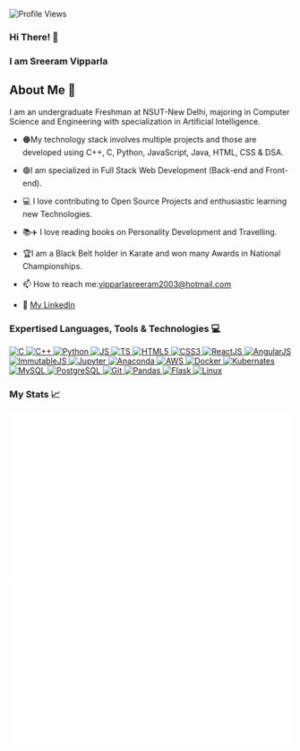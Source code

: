 
![Profile Views](https://komarev.com/ghpvc/?username=SreeramVipparla&color=blue)

### Hi There! 👋
### I am Sreeram Vipparla 

## About Me :man:
I am an undergraduate Freshman at NSUT-New Delhi, majoring in Computer Science and Engineering with specialization in Artificial Intelligence.
- :orange_circle:My technology stack involves multiple projects and those are developed using C++, C, Python, JavaScript, Java, HTML, CSS & DSA.

- :green_circle:I am specialized in Full Stack Web Development (Back-end and Front-end).

- :computer: I love contributing to Open Source Projects and enthusiastic learning new Technologies.

-  :books::airplane: I love reading books on Personality Development and Travelling.
- :trophy:I am a Black Belt holder in Karate and won many Awards in National Championships.

- 📫 How to reach me:vipparlasreeram2003@hotmail.com
 - 📝 [My LinkedIn](https://www.linkedin.com/in/sreeram-vipparla/)
### Expertised Languages, Tools & Technologies :computer: 
<p>
<a href="https://www.programiz.com/c-programming" target="_blank">  
<img src="https://cdn.jsdelivr.net/gh/devicons/devicon/icons/c/c-original.svg" alt="C" width="40" height="40"/>
</a>

<a href="https://www.programiz.com/cpp-programming" target="_blank"> 
<img src="https://cdn.jsdelivr.net/gh/devicons/devicon/icons/cplusplus/cplusplus-original.svg" alt="C++" width="40" height="40"/> 
</a>

<a href="https://www.python.org/" target="_blank">
<img src="https://cdn.jsdelivr.net/gh/devicons/devicon/icons/python/python-original.svg" alt="Python" width="40" height="40"/> 
</a>

<a href="https://www.javascript.com/" target="_blank">
<img src="https://cdn.jsdelivr.net/gh/devicons/devicon/icons/javascript/javascript-original.svg" alt="JS" width="40" height="40"/> 
</a>
  
<a href="https://www.typescriptlang.org/" target="_blank">
<img src="https://cdn.jsdelivr.net/gh/devicons/devicon/icons/typescript/typescript-original.svg" alt="TS" width="40" height="40"/> 
</a>

 <a href="https://html.com/" target="_blank">
<img src="https://cdn.jsdelivr.net/gh/devicons/devicon/icons/html5/html5-original.svg" alt="HTML5" width="40" height="40"/> 
</a>
 <a href="https://developer.mozilla.org/en-US/docs/Web/CSS" target="_blank">
<img src="https://cdn.jsdelivr.net/gh/devicons/devicon/icons/css3/css3-original.svg" alt="CSS3" width="40" height="40"/> 

<a href="https://reactjs.org/" target="_blank">
<img src="https://cdn.jsdelivr.net/gh/devicons/devicon/icons/react/react-original.svg" alt="ReactJS" width="40" height="40"/> 
</a>
 
<a href="https://angularjs.org/" target="_blank"> 
<img src="https://cdn.jsdelivr.net/gh/devicons/devicon/icons/angularjs/angularjs-original.svg"  alt="AngularJS" width="40" height="40"/> 
  </a>

 <a href="https://immutable-js.com/" target="_blank">
<img src="https://user-images.githubusercontent.com/86887626/135575700-9dbc01a0-b1f8-4316-a7cb-ddc7b41f1e38.png"  alt="ImmutableJS" width="40" height="40"/>
</a>

 <a href="https://jupyter.org/" target="_blank">
<img src="https://cdn.jsdelivr.net/gh/devicons/devicon/icons/jupyter/jupyter-original-wordmark.svg" alt="Jupyter" width="40" height="40"/>
</a>
 
<a href="https://https://www.anaconda.com/" target="_blank">
<img src="https://avatars.githubusercontent.com/u/22454001?s=200&v=4" alt="Anaconda" width="40" height="40"/>
 </a>

 <a href="https://aws.amazon.com/" target="_blank">
<img src="https://uxwing.com/wp-content/themes/uxwing/download/10-brands-and-social-media/aws.png" alt="AWS" width="40" height="40"/>
  </a>
   
 <a href="https://www.docker.com/" target="_blank">
<img src="https://cdn.jsdelivr.net/gh/devicons/devicon/icons/docker/docker-original.svg" alt="Docker" width="50" height="50"/>
  </a>

 <a href="https://kubernetes.io/" target="_blank">
 <img src="https://miro.medium.com/max/921/1*8SYu5M6ouDaeVqJMk1_dDg.png" alt="Kubernates" width="50" height="40"/>
 </a>
   
<a href="https://www.mysql.com/" target="_blank">
<img src="https://cdn.jsdelivr.net/gh/devicons/devicon/icons/mysql/mysql-original.svg" alt="MySQL" width="40" height="50"/>
</a>
<a href="https://www.postgresql.org/" target="_blank">
<img src="https://cdn.jsdelivr.net/gh/devicons/devicon/icons/postgresql/postgresql-original.svg" alt="PostgreSQL" width="40" height="40"/>
</a>
  
 <a href="https://git-scm.com/" target="_blank">
<img src="https://git-scm.com/images/logos/downloads/Git-Icon-1788C.png" alt="Git" width="40" height="40"/> 
</a>
  <a href="https://pandas.pydata.org" target="_blank">
<img src="https://numfocus.org/wp-content/uploads/2016/07/pandas-logo-300.png" alt="Pandas" width="40" height="40"/>
</a>
<a href="https://flask.palletsprojects.com/en/2.0.x/" target="_blank">
<img src="https://cdn.jsdelivr.net/gh/devicons/devicon/icons/flask/flask-original.svg"  alt="Flask" width="40" height="40"/> 
</a>

 <a href="https://www.linux.org/" target="_blank">
<img src="https://cdn.jsdelivr.net/gh/devicons/devicon/icons/linux/linux-original.svg" alt="Linux" width="40" height="40"/>
</a>

</p>

 



### My Stats :chart_with_upwards_trend:
![](https://github.com/sreeramvipparla/github-stats/blob/master/generated/overview.svg)
![](https://github.com/sreeramvipparla/github-stats/blob/master/generated/languages.svg)

 
